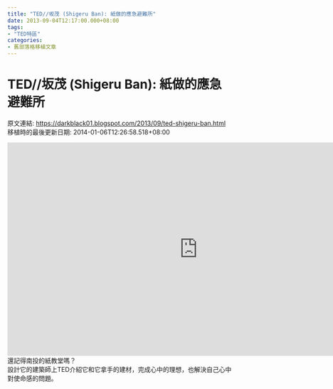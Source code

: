 ```yaml
---
title: "TED//坂茂 (Shigeru Ban): 紙做的應急避難所"
date: 2013-09-04T12:17:00.000+08:00
tags: 
- "TED特區"
categories:
- 舊部落格移植文章
---
```


# TED//坂茂 (Shigeru Ban): 紙做的應急避難所

原文連結: https://darkblack01.blogspot.com/2013/09/ted-shigeru-ban.html
移植時的最後更新日期: 2014-01-06T12:26:58.518+08:00

<iframe allowfullscreen="" frameborder="0" height="480" mozallowfullscreen="" scrolling="no" src="http://embed.ted.com/talks/lang/zh-tw/shigeru_ban_emergency_shelters_made_from_paper.html" webkitallowfullscreen="" width="853"></iframe>還記得南投的紙教堂嗎？<br />設計它的建築師上TED介紹它和它拿手的建材，完成心中的理想，也解決自己心中對使命感的問題。<br /><br />
